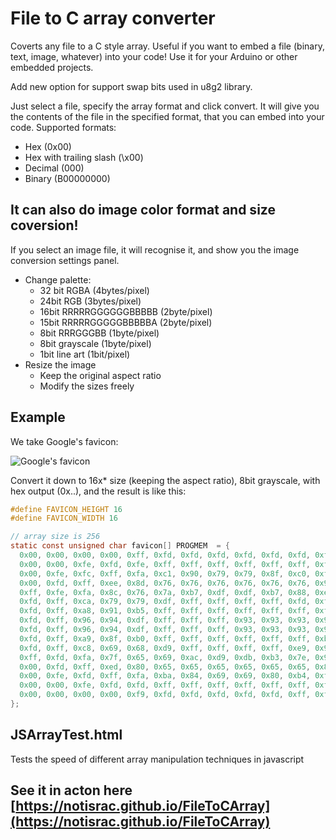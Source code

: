 # File to C array converter
Coverts any file to a C style array.
Useful if you want to embed a file (binary, text, image, whatever) into your code!
Use it for your Arduino or other embedded projects.

Add new option for support swap bits used in u8g2 library. 

Just select a file, specify the array format and click convert. It will give you the contents of the file in the specified format, that you can embed into your code.
Supported formats:
 - Hex (0x00)
 - Hex with trailing slash (\x00)
 - Decimal (000)
 - Binary (B00000000)

## It can also do image color format and size coversion!
If you select an image file, it will recognise it, and show you the image conversion settings panel.
 - Change palette:
   - 32 bit RGBA (4bytes/pixel)
   - 24bit RGB (3bytes/pixel)
   - 16bit RRRRRGGGGGGBBBBB (2byte/pixel)
   - 15bit RRRRRGGGGGBBBBBA (2byte/pixel)
   - 8bit RRRGGGBB (1byte/pixel)
   - 8bit grayscale (1byte/pixel)
   - 1bit line art (1bit/pixel)
 - Resize the image
   - Keep the original aspect ratio
   - Modify the sizes freely


## Example
We take Google's favicon:

![Google's favicon](https://www.google.hu/favicon.ico "Google's favicon")

Convert it down to 16x* size (keeping the aspect ratio), 8bit grayscale, with hex output (0x..), and the result is like this:
```c
#define FAVICON_HEIGHT 16
#define FAVICON_WIDTH 16

// array size is 256
static const unsigned char favicon[] PROGMEM  = {
  0x00, 0x00, 0x00, 0x00, 0xff, 0xfd, 0xfd, 0xfd, 0xfd, 0xfd, 0xfd, 0xff, 0x00, 0x00, 0x00, 0x00, 
  0x00, 0x00, 0xfe, 0xfd, 0xfe, 0xff, 0xff, 0xff, 0xff, 0xff, 0xff, 0xfd, 0xfd, 0xfe, 0x00, 0x00, 
  0x00, 0xfe, 0xfc, 0xff, 0xfa, 0xc1, 0x90, 0x79, 0x79, 0x8f, 0xc0, 0xfa, 0xff, 0xfd, 0xfe, 0x00, 
  0x00, 0xfd, 0xff, 0xee, 0x8d, 0x76, 0x76, 0x76, 0x76, 0x76, 0x76, 0x9b, 0xff, 0xff, 0xfd, 0x00, 
  0xff, 0xfe, 0xfa, 0x8c, 0x76, 0x7a, 0xb7, 0xdf, 0xdf, 0xb7, 0x88, 0xea, 0xff, 0xff, 0xfd, 0xf9, 
  0xfd, 0xff, 0xca, 0x79, 0x79, 0xdf, 0xff, 0xff, 0xff, 0xff, 0xfd, 0xff, 0xff, 0xff, 0xff, 0xfd, 
  0xfd, 0xff, 0xa8, 0x91, 0xb5, 0xff, 0xff, 0xff, 0xff, 0xff, 0xff, 0xff, 0xff, 0xff, 0xff, 0xfd, 
  0xfd, 0xff, 0x96, 0x94, 0xdf, 0xff, 0xff, 0xff, 0x93, 0x93, 0x93, 0x93, 0x93, 0xb3, 0xff, 0xfd, 
  0xfd, 0xff, 0x96, 0x94, 0xdf, 0xff, 0xff, 0xff, 0x93, 0x93, 0x93, 0x93, 0x93, 0xaf, 0xff, 0xfd, 
  0xfd, 0xff, 0xa9, 0x8f, 0xb0, 0xff, 0xff, 0xff, 0xff, 0xff, 0xff, 0xb8, 0x93, 0xbd, 0xff, 0xfd, 
  0xfd, 0xff, 0xc8, 0x69, 0x68, 0xd9, 0xff, 0xff, 0xff, 0xff, 0xe9, 0x96, 0x93, 0xdc, 0xff, 0xff, 
  0xff, 0xfd, 0xfa, 0x7f, 0x65, 0x69, 0xac, 0xd9, 0xdb, 0xb3, 0x7e, 0x92, 0xa8, 0xfd, 0xfd, 0xf9, 
  0x00, 0xfd, 0xff, 0xed, 0x80, 0x65, 0x65, 0x65, 0x65, 0x65, 0x65, 0x82, 0xf1, 0xff, 0xfd, 0x00, 
  0x00, 0xfe, 0xfd, 0xff, 0xfa, 0xba, 0x84, 0x69, 0x69, 0x80, 0xb4, 0xf7, 0xff, 0xfd, 0xff, 0x00, 
  0x00, 0x00, 0xfe, 0xfd, 0xfd, 0xff, 0xff, 0xff, 0xff, 0xff, 0xff, 0xfd, 0xfd, 0xff, 0x00, 0x00, 
  0x00, 0x00, 0x00, 0x00, 0xf9, 0xfd, 0xfd, 0xfd, 0xfd, 0xfd, 0xff, 0xf9, 0x00, 0x00, 0x00, 0x00
};
```


## JSArrayTest.html
Tests the speed of different array manipulation techniques in javascript


## See it in acton here [https://notisrac.github.io/FileToCArray](https://notisrac.github.io/FileToCArray)


